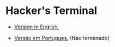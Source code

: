 Hacker's Terminal
=================

- [Version in English.](english.md)

- [Versão em Portugues.](portugues.md) (Nao terminado)